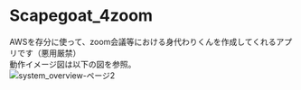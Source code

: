 # Scapegoat_4zoom
AWSを存分に使って、zoom会議等における身代わりくんを作成してくれるアプリです（悪用厳禁）  
動作イメージ図は以下の図を参照。  
![system_overview-ページ2](https://user-images.githubusercontent.com/74150680/133881588-ddfa8a97-2446-4acb-9fc0-0f2f36a8a26d.jpg)
